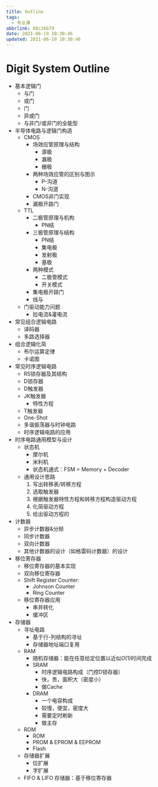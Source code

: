 ```yaml
---
title: Outline
tags:
  - 专业课
abbrlink: 88c26b79
date: 2021-06-19 10:30:46
updated: 2021-06-19 10:30:46
---
```

# Digit System Outline
- 基本逻辑门
  - 与门
  - 或门
  - 门
  - 异或门
  - 与非门/或非门的全能型
- 半导体电路与逻辑门构造
  - CMOS
    - 场效应管原理与结构
      - 源极
      - 漏极
      - 栅极
    - 两种场效应管的区别与图示
      - P-沟道
      - N-沟道
    - CMOS非门实现
    - 漏极开路门
  - TTL
    - 二极管原理与机构
      - PN结
    - 三极管原理与结构
      - PN结
      - 集电极
      - 发射极
      - 基极
    - 两种模式
      - 二极管模式
      - 开关模式
    - 集电极开路门
    - 线与
  - 门驱动能力问题
    - 拉电流&灌电流
- 常见组合逻辑电路
  - 译码器
  - 多路选择器
- 组合逻辑化简
  - 布尔运算定律
  - 卡诺图
- 常见时序逻辑电路
  - RS锁存器及其结构
  - D锁存器
  - D触发器
  - JK触发器
    - 特性方程
  - T触发器
  - One-Shot
  - 多谐振荡器与时钟电路
  - 时序逻辑电路的应用
- 时序电路通用模型与设计
  - 状态机
    - 摩尔机
    - 米利机
    - 状态机通式：FSM = Memory + Decoder
  - 通用设计思路
    1. 写出转移表/转移方程
    2. 选取触发器
    3. 根据触发器特性方程和转移方程构造驱动方程
    4. 化简驱动方程
    5. 给出驱动方程的
- 计数器
  - 异步计数器&分频
  - 同步计数器
  - 双向计数器
  - 其他计数器的设计（如格雷码计数器）的设计
- 移位寄存器
  - 移位寄存器的基本实现
  - 双向移位寄存器
  - Shift Register Counter:
    - Johnson Counter
    - Ring Counter
  - 移位寄存器应用
    - 串并转化
    - 缓冲区
- 存储器
  - 寻址电路
    - 基于行-列结构的寻址
    - 存储器地址端口复用
  - RAM
    - 随机存储器：能在任意给定位置以近似$O(1)$时间完成
    - SRAM
      - 时序逻辑电路构成（门控D锁存器）
      - 快，贵，面积大（密度小）
      - 做Cache
    - DRAM
      - 一个电容构成
      - 较慢，便宜，密度大
      - 需要定时刷新
      - 做主存
  - ROM
    - ROM
    - PROM & EPROM & EEPROM
    - Flash
  - 存储器扩展
    - 位扩展
    - 字扩展
  - FIFO & LIFO 存储器：基于移位寄存器
